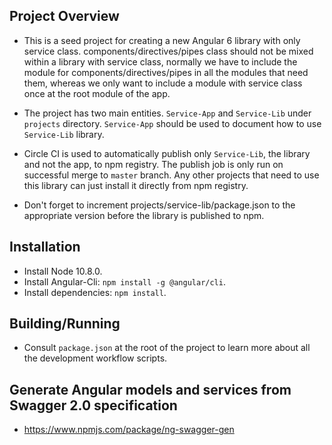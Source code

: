 ## Project Overview
- This is a seed project for creating a new Angular 6 library with only service class. components/directives/pipes class should not be mixed within a library
with service class, normally we have to include the module for components/directives/pipes in all the modules that need them, whereas we only want
to include a module with service class once at the root module of the app.

- The project has two main entities. ```Service-App``` and ```Service-Lib``` under ```projects``` directory. ```Service-App```
should be used to document how to use ```Service-Lib``` library.

- Circle CI is used to automatically publish only ```Service-Lib```, the library and not the app, to npm registry. The publish
job is only run on successful merge to ```master``` branch. Any other projects that need to use this library can just install it
directly from npm registry.

- Don't forget to increment projects/service-lib/package.json to the appropriate version before the library is published to npm.

## Installation
- Install Node 10.8.0.
- Install Angular-Cli:  ```npm install -g @angular/cli```.
- Install dependencies: ```npm install```.

## Building/Running
- Consult ```package.json``` at the root of the project to learn more about all the development workflow scripts.

## Generate Angular models and services from Swagger 2.0 specification
- https://www.npmjs.com/package/ng-swagger-gen
